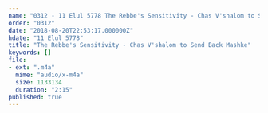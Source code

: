 ```yaml
---
name: "0312 - 11 Elul 5778 The Rebbe's Sensitivity - Chas V'shalom to Send Back Mashke"
order: "0312"
date: "2018-08-20T22:53:17.000000Z"
hdate: "11 Elul 5778"
title: "The Rebbe's Sensitivity - Chas V'shalom to Send Back Mashke"
keywords: []
file:
- ext: ".m4a"
  mime: "audio/x-m4a"
  size: 1133134
  duration: "2:15"
published: true
---
```


